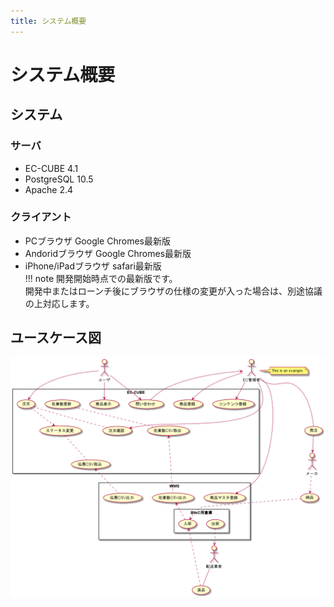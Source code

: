 ```yaml
---
title: システム概要
---
```


# システム概要

## システム
### サーバ 
* EC-CUBE 4.1  
* PostgreSQL 10.5  
* Apache 2.4  
### クライアント
* PCブラウザ Google Chromes最新版  
* Andoridブラウザ Google Chromes最新版  
* iPhone/iPadブラウザ safari最新版  
!!! note
開発開始時点での最新版です。  
開発中またはローンチ後にブラウザの仕様の変更が入った場合は、別途協議の上対応します。

## ユースケース図

![ユースケース](uml/01_システム概要/diagram-2385841758640580188.png)



